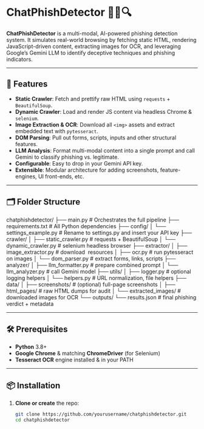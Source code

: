 # ChatPhishDetector 🕵️‍♂️🔍

**ChatPhishDetector** is a multi-modal, AI-powered phishing detection system. It simulates real-world browsing by fetching static HTML, rendering JavaScript-driven content, extracting images for OCR, and leveraging Google’s Gemini LLM to identify deceptive techniques and phishing indicators.

---

## 🚀 Features

- **Static Crawler**: Fetch and prettify raw HTML using `requests` + `BeautifulSoup`.  
- **Dynamic Crawler**: Load and render JS content via headless Chrome & `selenium`.  
- **Image Extraction & OCR**: Download all `<img>` assets and extract embedded text with `pytesseract`.  
- **DOM Parsing**: Pull out forms, scripts, inputs and other structural features.  
- **LLM Analysis**: Format multi-modal content into a single prompt and call Gemini to classify phishing vs. legitimate.  
- **Configurable**: Easy to drop in your Gemini API key.  
- **Extensible**: Modular architecture for adding screenshots, feature-engines, UI front-ends, etc.

---

## 🗂️ Folder Structure

chatphishdetector/
├── main.py # Orchestrates the full pipeline
├── requirements.txt # All Python dependencies
├── config/
│ └── settings_example.py # Rename to settings.py and insert your API key
├── crawler/
│ ├── static_crawler.py # requests + BeautifulSoup
│ └── dynamic_crawler.py # selenium headless browser
├── extractor/
│ ├── image_extractor.py # download <img> resources
│ ├── ocr.py # run pytesseract on images
│ └── dom_parser.py # extract forms, links, scripts
├── analyzer/
│ ├── llm_formatter.py # prepare combined prompt
│ └── llm_analyzer.py # call Gemini model
├── utils/
│ ├── logger.py # optional logging helpers
│ └── helpers.py # URL normalization, file helpers
├── data/
│ ├── screenshots/ # (optional) full-page screenshots
│ ├── html_pages/ # raw HTML dumps for audit
│ └── extracted_images/ # downloaded images for OCR
└── outputs/
└── results.json # final phishing verdict + metadata


---

## 🛠️ Prerequisites

- **Python** 3.8+  
- **Google Chrome** & matching **ChromeDriver** (for Selenium)  
- **Tesseract OCR** engine installed & in your PATH  

---

## 📦 Installation

1. **Clone or create** the repo:

   ```bash
   git clone https://github.com/yourusername/chatphishdetector.git
   cd chatphishdetector

